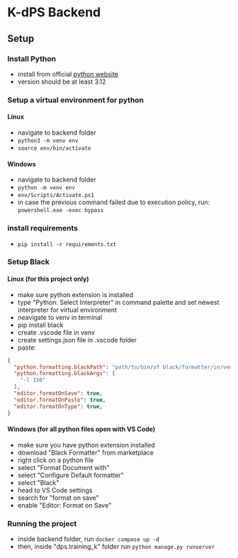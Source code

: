 # K-dPS Backend

## Setup
### Install Python
- install from official [python website](https://www.python.org/downloads/)
- version should be at least 3.12

### Setup a virtual environment for python
#### Linux

- navigate to backend folder
- `python3 -m venv env`
- `source env/bin/activate`

#### Windows

- navigate to backend folder
- `python -m venv env`
- `env/Scripts/Activate.ps1`
- in case the previous command failed due to execution policy, run: `powershell.exe -exec bypass`

### install requirements

- `pip install -r requirements.txt`

### Setup Black
#### Linux (for this project only)

- make sure python extension is installed
- type "Python: Select Interpreter" in command palette and set newest interpreter for virtual environment
- neavigate to venv in terminal
- pip install black
- create .vscode file in venv
- create settings.json file in .vscode folder
- paste: 
```json
{
  "python.formatting.blackPath": "path/to/bin/of black/formatter/in/venv",
  "python.formatting.blackArgs": [
    "-l 150"
  ],
  "editor.formatOnSave": true,
  "editor.formatOnPaste": true,
  "editor.formatOnType": true,
}
```

#### Windows (for all python files open with VS Code)

- make sure you have python extension installed
- download "Black Formatter" from marketplace
- right click on a python file
- select "Format Document with"
- select "Configure Default formatter"
- select "Black"
- head to VS Code settings
- search for "format on save"
- enable "Editor: Format on Save"

### Running the project

- inside backend folder, run `docker compose up -d`
- then, inside "dps.training_k" folder run `python manage.py runserver`